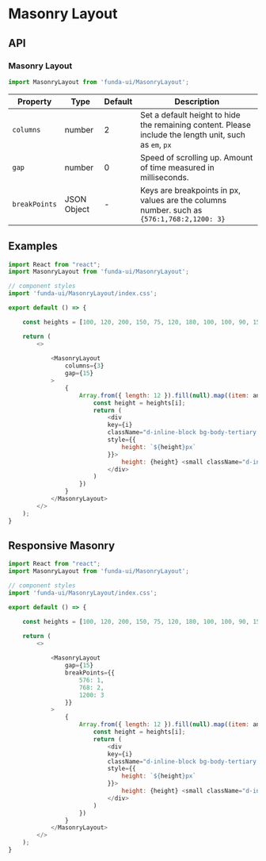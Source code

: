 # Masonry Layout


## API

### Masonry Layout
```js
import MasonryLayout from 'funda-ui/MasonryLayout';
```
| Property | Type | Default | Description |
| --- | --- | --- | --- |
| `columns` | number  | 2 | Set a default height to hide the remaining content. Please include the length unit, such as `em`, `px` |
| `gap` | number  | 0 | Speed of scrolling up. Amount of time measured in milliseconds. |
| `breakPoints` | JSON Object | - | Keys are breakpoints in px, values are the columns number. such as `{576:1,768:2,1200: 3}` |



## Examples

```js
import React from "react";
import MasonryLayout from 'funda-ui/MasonryLayout';

// component styles
import 'funda-ui/MasonryLayout/index.css';

export default () => {

    const heights = [100, 120, 200, 150, 75, 120, 180, 100, 100, 90, 150, 130, 88, 80, 110];

    return (
        <>
          
            <MasonryLayout 
                columns={3} 
                gap={15}
            >
                {
                    Array.from({ length: 12 }).fill(null).map((item: any, i: number) => {
                        const height = heights[i];
                        return (
                            <div 
                            key={i} 
                            className="d-inline-block bg-body-tertiary border p-2"
                            style={{         
                                height: `${height}px` 
                            }}>
                                height: {height} <small className="d-inline-block bg-primary text-white px-2 py-1 rounded">{i}</small>
                            </div>
                        )
                    })
                }
            </MasonryLayout>
        </>
    );
}
```

## Responsive Masonry 


```js
import React from "react";
import MasonryLayout from 'funda-ui/MasonryLayout';

// component styles
import 'funda-ui/MasonryLayout/index.css';

export default () => {

    const heights = [100, 120, 200, 150, 75, 120, 180, 100, 100, 90, 150, 130, 88, 80, 110];

    return (
        <>
          
            <MasonryLayout 
                gap={15}
                breakPoints={{
                    576: 1, 
                    768: 2,
                    1200: 3
                }}
            >
                {
                    Array.from({ length: 12 }).fill(null).map((item: any, i: number) => {
                        const height = heights[i];
                        return (
                            <div 
                            key={i} 
                            className="d-inline-block bg-body-tertiary border p-2"
                            style={{         
                                height: `${height}px` 
                            }}>
                                height: {height} <small className="d-inline-block bg-primary text-white px-2 py-1 rounded">{i}</small>
                            </div>
                        )
                    })
                }
            </MasonryLayout>
        </>
    );
}
```

